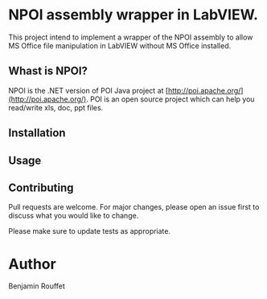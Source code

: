 # NPOI assembly wrapper in LabVIEW.

This project intend to implement a wrapper of the NPOI assembly to allow MS Office file manipulation in LabVIEW without MS Office installed.

## Whast is NPOI?

NPOI is the .NET version of POI Java project at [http://poi.apache.org/](http://poi.apache.org/). POI is an open source project which can help you read/write xls, doc, ppt files. 


## Installation


## Usage

## Contributing
Pull requests are welcome. For major changes, please open an issue first to discuss what you would like to change.

Please make sure to update tests as appropriate.

# Author
Benjamin Rouffet